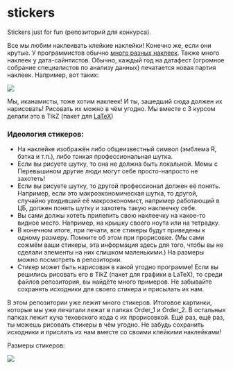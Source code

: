 # stickers
Stickers just for fun (репозиторий для конкурса).

Все мы любим наклеивать клейкие наклейки! Конечно же, если они крутые. У программистов обычно [много разных наклеек](http://hexb.in/). Также много наклеек у дата-сайнтистов. Обычно, каждый год на датафест (огромное собрание специалистов по анализу данных) печатается новая партия наклеек. Например, вот таких:

![ ](https://raw.githubusercontent.com/FUlyankin/stickers/master/stic_v2.0/DataFest_Stikers/DF.jpg)

Мы, иканамисты, тоже хотим наклеек! И ты, зашедший сюда должен их нарисовать! Рисовать их можно в чём угодно. Мы вместе с 3 курсом делали это в TikZ (пакет для [LaTeX](https://www.google.ru/url?sa=t&rct=j&q=&esrc=s&source=web&cd=4&ved=0ahUKEwiWuPTb9IHWAhXGJ5oKHWorCW4QFgg3MAM&url=https%3A%2F%2Fru.wikipedia.org%2Fwiki%2FLaTeX&usg=AFQjCNH8Jqo6pRPHdfquAXgXbnFLi_39kQ))

### Идеология стикеров:

* На наклейке изображён либо общеизвестный символ (эмблема R, бэтка и т.п.), либо тонкая профессиональная шутка.
* Если вы рисуете шутку, то она не должна быть локальной.  Мемы с Перевышином другие люди могут себе просто-напросто не захотеть!
* Если вы рисуете шутку, то другой профессионал должен её понять. Например, если это макроэкономическая шутка, то другой, случайно увидивший её макроэкономист, например работающий в ЦБ, должен понять шутку и захотеть такую наклеечку себе.
* Вы сами должы хотеть прилепить свою наклеечку на какое-то видное место. Например, на крышку своего ноута или на тетрадку.
* В конечном итоге, при печати, все стикеры будут приведены к одному размеру. Помните об этом при прорисовке. (Мы сами сожмём ваши стикеры, эта информация здесь для того, чтобы вы не сделали элементы на них слишком маленькими.)  На размеры можно посмотреть в репозитории.
* Стикер может быть нарисован в какой угодно программе! Если вы решились рисовать его в TikZ (пакет для графики в LaTeX), то среди файлов репозитория, вы найдёте много примеров. Не забывайте сохранять исходники для своего стикера и присылать их нам.

В этом репозитории уже лежит много стикеров. Итоговое картинки, которые мы уже печатали лежат в папках Order_1 и Order_2. В остальных папках лежит куча теховского кода с их прорисовкой. Ещё раз, ещё раз, ты можешь рисовать стикеры в чём угодно. Не забудь сохранить исходники и прислать их нам вместе со своими клейкими наклейками!

Размеры стикеров:

![](https://raw.githubusercontent.com/FUlyankin/stickers/master/dimensions.png)

